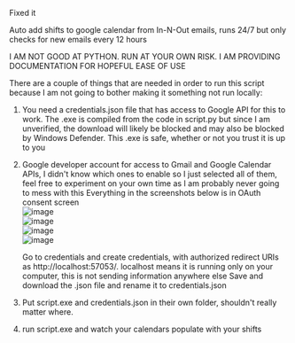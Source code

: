 Fixed it





Auto add shifts to google calendar from In-N-Out emails, runs 24/7 but only checks for new emails every 12 hours

I AM NOT GOOD AT PYTHON.  RUN AT YOUR OWN RISK.  I AM PROVIDING DOCUMENTATION FOR HOPEFUL EASE OF USE

There are a couple of things that are needed in order to run this script because I am not going to bother making it something not run locally:
1. You need a credentials.json file that has access to Google API for this to work.  The .exe is compiled from the code in script.py but since I am unverified, the download will likely be blocked and may also be blocked by Windows Defender.  This .exe is safe, whether or not you trust it is up to you
   
2. Google developer account for access to Gmail and Google Calendar APIs, I didn't know which ones to enable so I just selected all of them, feel free to experiment on your own time as I am probably never going to mess with this
   Everything in the screenshots below is in OAuth consent screen<br />
   ![image](https://github.com/user-attachments/assets/f9d09ca7-9474-40d1-944f-d113b951d9ad)<br />
   ![image](https://github.com/user-attachments/assets/f00d41f6-4ade-45a1-8a07-cad9f8147129)<br />
   ![image](https://github.com/user-attachments/assets/1395e52c-c25f-44f9-811d-6e48291eaa92)<br />
   ![image](https://github.com/user-attachments/assets/a1882e7e-98ac-4084-8b3d-2f1d40f4481d)<br />

   Go to credentials and create credentials, with authorized redirect URIs as http://localhost:57053/.  localhost means it is running only on your computer, this is not sending information anywhere else
   Save and download the .json file and rename it to credentials.json

3. Put script.exe and credentials.json in their own folder, shouldn't really matter where.
4. run script.exe and watch your calendars populate with your shifts
